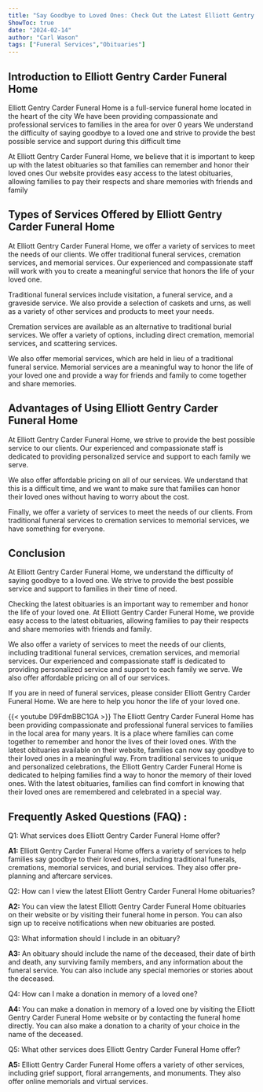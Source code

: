 ```yaml
---
title: "Say Goodbye to Loved Ones: Check Out the Latest Elliott Gentry Carder Funeral Home Obituaries"
ShowToc: true 
date: "2024-02-14"
author: "Carl Wason" 
tags: ["Funeral Services","Obituaries"]
---
```

## Introduction to Elliott Gentry Carder Funeral Home

Elliott Gentry Carder Funeral Home is a full-service funeral home located in the heart of the city We have been providing compassionate and professional services to families in the area for over 0 years We understand the difficulty of saying goodbye to a loved one and strive to provide the best possible service and support during this difficult time 

At Elliott Gentry Carder Funeral Home, we believe that it is important to keep up with the latest obituaries so that families can remember and honor their loved ones Our website provides easy access to the latest obituaries, allowing families to pay their respects and share memories with friends and family 

## Types of Services Offered by Elliott Gentry Carder Funeral Home

At Elliott Gentry Carder Funeral Home, we offer a variety of services to meet the needs of our clients. We offer traditional funeral services, cremation services, and memorial services. Our experienced and compassionate staff will work with you to create a meaningful service that honors the life of your loved one. 

Traditional funeral services include visitation, a funeral service, and a graveside service. We also provide a selection of caskets and urns, as well as a variety of other services and products to meet your needs. 

Cremation services are available as an alternative to traditional burial services. We offer a variety of options, including direct cremation, memorial services, and scattering services. 

We also offer memorial services, which are held in lieu of a traditional funeral service. Memorial services are a meaningful way to honor the life of your loved one and provide a way for friends and family to come together and share memories. 

## Advantages of Using Elliott Gentry Carder Funeral Home

At Elliott Gentry Carder Funeral Home, we strive to provide the best possible service to our clients. Our experienced and compassionate staff is dedicated to providing personalized service and support to each family we serve. 

We also offer affordable pricing on all of our services. We understand that this is a difficult time, and we want to make sure that families can honor their loved ones without having to worry about the cost. 

Finally, we offer a variety of services to meet the needs of our clients. From traditional funeral services to cremation services to memorial services, we have something for everyone. 

## Conclusion

At Elliott Gentry Carder Funeral Home, we understand the difficulty of saying goodbye to a loved one. We strive to provide the best possible service and support to families in their time of need. 

Checking the latest obituaries is an important way to remember and honor the life of your loved one. At Elliott Gentry Carder Funeral Home, we provide easy access to the latest obituaries, allowing families to pay their respects and share memories with friends and family. 

We also offer a variety of services to meet the needs of our clients, including traditional funeral services, cremation services, and memorial services. Our experienced and compassionate staff is dedicated to providing personalized service and support to each family we serve. We also offer affordable pricing on all of our services. 

If you are in need of funeral services, please consider Elliott Gentry Carder Funeral Home. We are here to help you honor the life of your loved one.

{{< youtube D9FdmBBC1GA >}} 
The Elliott Gentry Carder Funeral Home has been providing compassionate and professional funeral services to families in the local area for many years. It is a place where families can come together to remember and honor the lives of their loved ones. With the latest obituaries available on their website, families can now say goodbye to their loved ones in a meaningful way. From traditional services to unique and personalized celebrations, the Elliott Gentry Carder Funeral Home is dedicated to helping families find a way to honor the memory of their loved ones. With the latest obituaries, families can find comfort in knowing that their loved ones are remembered and celebrated in a special way.

## Frequently Asked Questions (FAQ) :
Q1: What services does Elliott Gentry Carder Funeral Home offer?

**A1:** Elliott Gentry Carder Funeral Home offers a variety of services to help families say goodbye to their loved ones, including traditional funerals, cremations, memorial services, and burial services. They also offer pre-planning and aftercare services. 

Q2: How can I view the latest Elliott Gentry Carder Funeral Home obituaries? 

**A2:** You can view the latest Elliott Gentry Carder Funeral Home obituaries on their website or by visiting their funeral home in person. You can also sign up to receive notifications when new obituaries are posted. 

Q3: What information should I include in an obituary? 

**A3:** An obituary should include the name of the deceased, their date of birth and death, any surviving family members, and any information about the funeral service. You can also include any special memories or stories about the deceased. 

Q4: How can I make a donation in memory of a loved one? 

**A4:** You can make a donation in memory of a loved one by visiting the Elliott Gentry Carder Funeral Home website or by contacting the funeral home directly. You can also make a donation to a charity of your choice in the name of the deceased. 

Q5: What other services does Elliott Gentry Carder Funeral Home offer? 

**A5:** Elliott Gentry Carder Funeral Home offers a variety of other services, including grief support, floral arrangements, and monuments. They also offer online memorials and virtual services.



